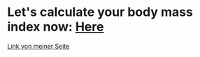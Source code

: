 # Let's calculate your body mass index now: [Here](https://sevdeorscelik.github.io/BMI_Calculator/)

[Link von meiner Seite]( https://sevdeorscelik.github.io/Homes-fromMisHa/)
